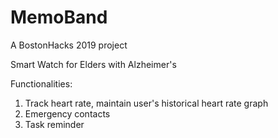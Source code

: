 # MemoBand
A BostonHacks 2019 project

Smart Watch for Elders with Alzheimer's 

Functionalities: 
1) Track heart rate, maintain user's historical heart rate graph
2) Emergency contacts
3) Task reminder
